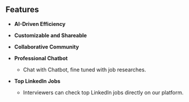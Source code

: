 <!-- empty: app/opengraph-image.png -->

## Features

- **AI-Driven Efficiency**

  <!-- - Simplifies and enhances every interview step. -->

- **Customizable and Shareable**

  <!-- - Access tips, mock interviews, and expert insights to prepare thoroughly. -->

- **Collaborative Community**

  <!-- - Share resources and feedback with fellow interviewers. -->

- **Professional Chatbot**

  - Chat with Chatbot, fine tuned with job researches.

- **Top LinkedIn Jobs**
  - Interviewers can check top LinkedIn jobs directly on our platform.

<!-- Prensetation AI: https://www.youtube.com/watch?v=kKa-AtjsmXQ -->

<!-- https://latex.js.org/usage.html -->
<!-- https://manuels.github.io/texlive.js/ -->
<!-- https://texviewer.herokuapp.com/
https://quicklatex.com/ -->
